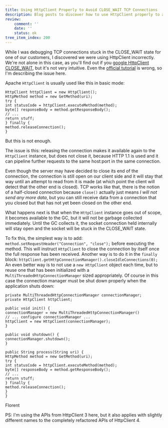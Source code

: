 ```yaml
---
title: Using HttpClient Properly to Avoid CLOSE_WAIT TCP Connections
description: Blog posts to discover how to use HttpClient properly to avoid CLOSE_WAIT TCP connections
review:
    comment: ''
    date: ''
    status: ok
tree_item_index: 200
---
```

While I was debugging TCP connections stuck in the CLOSE_WAIT state for one of our customers, I discovered we were using HttpClient incorrectly. We're not alone in this case, as you'll find out if you [google HttpClient CLOSE_WAIT](http://www.google.com/search?q=HttpClient+CLOSE_WAIT), but it's not very intuitive. Even the [official tutorial](http://hc.apache.org/httpclient-legacy/tutorial.html) is wrong, so I'm describing the issue here.

Apache `HttpClient` is usually used like this in basic mode:

```
HttpClient httpClient = new HttpClient();
HttpMethod method = new GetMethod(uri);
try {
int statusCode = httpClient.executeMethod(method);
byte[] responseBody = method.getResponseBody();
// ...
return stuff;
} finally {
method.releaseConnection();
}
```
But this is not enough.

The issue is this: releasing the connection makes it available again to the `HttpClient` instance, but does not close it, because HTTP 1.1 is used and it can pipeline further requests to the same host:port in the same connection.

Even though the server may have decided to close its end of the connection, the connection is still open on our client side and it will stay that way until an attempt to read from it is made (at which point the client will detect that the other end is closed). TCP works like that, there is the notion of a half-closed connection because `close()` actually just means <em>I will not send any more data</em>, but you can still receive data from a connection that you closed but that has not yet been closed on the other end.

What happens next is that when the `HttpClient` instance goes out of scope, it becomes available to the GC, but it will not be garbage collected immediately. Until the GC collects it, the socket connection held internally will stay open and the socket will be stuck in the CLOSE_WAIT state.

To fix this, the simplest way is to add:
`method.setRequestHeader("Connection", "close");`
before executing the method. This will instruct `HttpClient` to close the connection by itself once the full response has been received.
Another way is to do it in the `finally` block:
`httpClient.getHttpConnectionManager().closeIdleConnections(0);`
An even better way is to not use a `new HttpClient` object each time, but to reuse one that has been initialized with a `MultiThreadedHttpConnectionManager` sized appropriately. Of course in this case the connection manager must be shut down properly when the application shuts down:

```
private MultiThreadedHttpConnectionManager connectionManager;
private HttpClient httpClient;

public void init() {
connectionManager = new MultiThreadedHttpConnectionManager()
// ... configure connectionManager ...
httpClient = new HttpClient(connectionManager);
}

public void shutdown() {
connectionManager.shutdown();
}

public String process(String uri) {
HttpMethod method = new GetMethod(uri);
try {
int statusCode = httpClient.executeMethod(method);
byte[] responseBody = method.getResponseBody();
// ...
return stuff;
} finally {
method.releaseConnection();
}
}
```
Florent

PS: I'm using the APIs from HttpClient 3 here, but it also applies with slightly different names to the completely refactored APIs of HttpClient 4.
